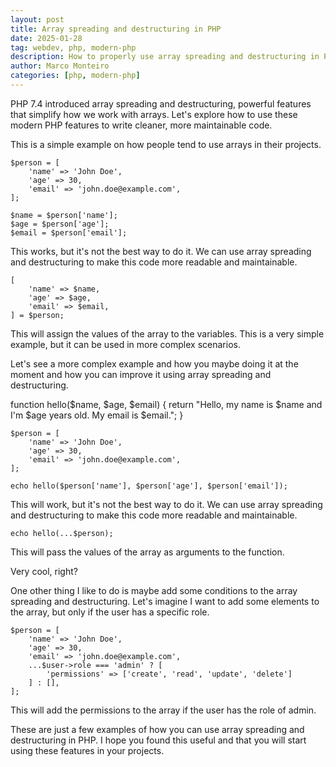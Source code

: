 ```yaml
---
layout: post
title: Array spreading and destructuring in PHP
date: 2025-01-28
tag: webdev, php, modern-php
description: How to properly use array spreading and destructuring in PHP.
author: Marco Monteiro
categories: [php, modern-php]
---
```

PHP 7.4 introduced array spreading and destructuring, powerful features that simplify how we work with arrays. Let's explore how to use these modern PHP features to write cleaner, more maintainable code.

<!--more-->

This is a simple example on how people tend to use arrays in their projects.

    $person = [
        'name' => 'John Doe',
        'age' => 30,
        'email' => 'john.doe@example.com',
    ];

    $name = $person['name'];
    $age = $person['age'];
    $email = $person['email'];

This works, but it's not the best way to do it. We can use array spreading and destructuring to make this code more readable and maintainable.

    [
        'name' => $name,
        'age' => $age,
        'email' => $email,
    ] = $person;


This will assign the values of the array to the variables. This is a very simple example, but it can be used in more complex scenarios.

Let's see a more complex example and how you maybe doing it at the moment and how you can improve it using array spreading and destructuring.

function hello($name, $age, $email) {
    return "Hello, my name is $name and I'm $age years old. My email is $email.";
}

    $person = [
        'name' => 'John Doe',
        'age' => 30,
        'email' => 'john.doe@example.com',
    ];

    echo hello($person['name'], $person['age'], $person['email']);

This will work, but it's not the best way to do it. We can use array spreading and destructuring to make this code more readable and maintainable.

    echo hello(...$person);

This will pass the values of the array as arguments to the function.

Very cool, right?

One other thing I like to do is maybe add some conditions to the array spreading and destructuring. Let's imagine I want to add some elements to the array, but only if the user has a specific role.

    $person = [
        'name' => 'John Doe',
        'age' => 30,
        'email' => 'john.doe@example.com',
        ...$user->role === 'admin' ? [
            'permissions' => ['create', 'read', 'update', 'delete']
        ] : [],
    ];

This will add the permissions to the array if the user has the role of admin.

These are just a few examples of how you can use array spreading and destructuring in PHP. I hope you found this useful and that you will start using these features in your projects.
